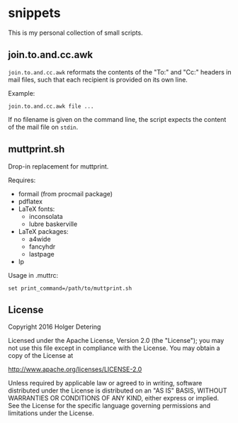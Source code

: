 # snippets

This is my personal collection of small scripts.

## join.to.and.cc.awk

`join.to.and.cc.awk` reformats the contents of the "To:" and "Cc:" headers in
mail files, such that each recipient is provided on its own line.

Example:

```
join.to.and.cc.awk file ...
```

If no filename is given on the command line, the script expects the content of
the mail file on `stdin`.

## muttprint.sh

Drop-in replacement for muttprint.

Requires:

+ formail (from procmail package)
+ pdflatex
+ LaTeX fonts:
  * inconsolata
  * lubre baskerville
+ LaTeX packages:
  * a4wide
  * fancyhdr
  * lastpage
+ lp

Usage in .muttrc:

```
set print_command=/path/to/muttprint.sh
```

## License

Copyright 2016 Holger Detering

Licensed under the Apache License, Version 2.0 (the "License");
you may not use this file except in compliance with the License.
You may obtain a copy of the License at

   http://www.apache.org/licenses/LICENSE-2.0

Unless required by applicable law or agreed to in writing, software
distributed under the License is distributed on an "AS IS" BASIS,
WITHOUT WARRANTIES OR CONDITIONS OF ANY KIND, either express or implied.
See the License for the specific language governing permissions and
limitations under the License.
